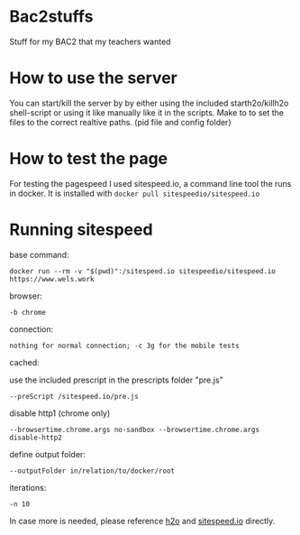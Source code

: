 # Bac2stuffs
Stuff for my BAC2 that my teachers wanted
# How to use the server
You can start/kill the server by by either using the included starth2o/killh2o shell-script or using it like manually like it in the scripts. Make to to set the files to the correct realtive paths. (pid file and config folder)
# How to test the page
For testing the pagespeed I used sitespeed.io, a command line tool the runs in docker. It is installed with
```docker pull sitespeedio/sitespeed.io```
# Running sitespeed
base command:

```docker run --rm -v "$(pwd)":/sitespeed.io sitespeedio/sitespeed.io https://www.wels.work```

browser:

```-b chrome```

connection:

```nothing for normal connection; -c 3g for the mobile tests```

cached:

use the included prescript in the prescripts folder "pre.js"

```--preScript /sitespeed.io/pre.js```

disable http1 (chrome only)

```--browsertime.chrome.args no-sandbox --browsertime.chrome.args disable-http2```

define output folder:

```--outputFolder in/relation/to/docker/root```

iterations:

```-n 10```

In case more is needed, please reference [h2o](https://h2o.examp1e.net/) and [sitespeed.io](https://www.sitespeed.io) directly.
